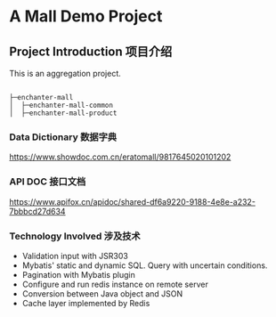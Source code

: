 # A Mall Demo Project

## Project Introduction 项目介绍

This is an aggregation project.

```

├─enchanter-mall
│  ├─enchanter-mall-common
│  ├─enchanter-mall-product

```

### Data Dictionary 数据字典

https://www.showdoc.com.cn/eratomall/9817645020101202

### API DOC 接口文档

https://www.apifox.cn/apidoc/shared-df6a9220-9188-4e8e-a232-7bbbcd27d634

### Technology Involved 涉及技术

- Validation input with JSR303
- Mybatis' static and dynamic SQL. Query with uncertain conditions.
- Pagination with Mybatis plugin
- Configure and run redis instance on remote server
- Conversion between Java object and JSON
- Cache layer implemented by Redis